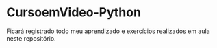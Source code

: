 # CursoemVideo-Python
 Ficará registrado todo meu aprendizado e exercícios realizados em aula neste repositório.
